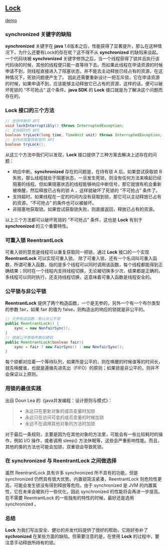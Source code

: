 ## [Lock](https://github.com/lidonggg/Learning-notes/tree/master/java/src/main/java/com/lidong/java/concurrent/lock)
[demo](https://github.com/lidonggg/Learning-notes/tree/master/java/src/main/java/com/lidong/java/concurrent/lock)
### **synchronized** 关键字的缺陷
**synchronized** 关键字在 **java** 1.6版本之后，性能获得了显著提升，那么在这种情况下，为什么还要有Lock的存在呢？这不得不从 **synchronized** 的缺陷来谈起。
一个代码块被 **synchronized**  关键字修饰之后，当一个线程获得了锁并且执行该代码块的时候，其他的线程便只能一直等待下去。而如果此线程在申请资源的时候申请不到，则线程直接进入了阻塞状态，并不能去主动释放已经占有的资源，在这种情况下，死锁问题便产生了。
因此还需要重新设计一把互斥锁，它在申请资源的时候，如果申请不到，应该能够主动释放它已占有的资源，这样的话，便可以破坏死锁的 “不可抢占” 这个条件。**java SDK** 的 **Lock** 接口就是为了解决这个问题而存在的。
### **Lock** 接口的三个方法
``` java
// 支持中断的 API
void lockInterruptibly() throws InterruptedException;
// 支持超时的 API
boolean tryLock(long time, TimeUnit unit) throws InterruptedException;
// 支持非阻塞获取锁的 API
boolean tryLock();
```
从这三个方法中我们可以发现，**Lock** 接口提供了三种方案去解决上述存在的问题：

- 响应中断。**synchronized** 存在的问题是，在持有锁 A 后，如果尝试获取锁 B 失败，那么线程就处于阻塞状态，一旦发生死锁，则没有任何方法来唤起已经阻塞的线程。但如果阻塞状态的线程能够响应中断信号，那它就很有机会重新被唤醒，然后释放已占有的锁 A ，这样就破坏了死锁的 “不可抢占” 条件了。
- 支持超时。如果线程在一定的时间内没有获取到锁，那它可以主动释放已占有的资源，“不可抢占” 的条件也可以被破坏。
- 非阻塞地获取锁。如果尝试获取锁失败，则直接返回，释放已占有的资源。

以上三个方法都可以破坏死锁的 “不可抢占” 条件，这也是 **Lock** 有别于 **synchronized** 的三个重要特性。

### 可重入锁 **ReentrantLock**
可重入锁的意思是线程可以重复获取同一把锁，通过 **Lock** 接口的一个实现 **ReentrantLock** 可以实现可重入锁。
除了可重入锁，还有一个名词叫可重入函数，所谓可重入函数，指的是多个线程可以同时调用该函数，每个线程都能得到正确结果；同时在一个线程内支持线程切换，无论被切换多少次，结果都是正确的。多线程可以同时执行，还支持线程切换，这意味着可重入函数是线程安全的。

### 公平锁与非公平锁
**ReentrantLock** 提供了两个构造函数，一个是无参的，另外一个有一个布尔类型的参数 fair，如果 fair 的值为 false，则构造出的响应的锁就是非公平的。
```java
// 无参构造函数：默认非公平锁
public ReentrantLock() {
    sync = new NonfairSync();
}
// 根据公平策略参数创建锁
public ReentrantLock(boolean fair){
    sync = fair ? new FairSync() : new NonfairSync();
}
```
每个锁都对应着一个等待队列，如果所是公平的，则在唤醒的时候谁等的时间长，就先唤醒谁，也就是遵循先进先出（FIFO）的原则；如果锁是非公平的，则并不会保证以上原则。

### 用锁的最佳实践
出自 Doun Lea 的《java并发编程：设计原则与模式》：
> - 永远只在更新对象的成员变量时加锁
> - 永远只在访问可变的成员变量的时候加锁
> - 永远不在调用其他对象的方法时加锁

对于最后一条规则，主要是因为在其他对象的方法里，可能会有一些比较耗时的操作，例如 I/O 操作，或者调用 sleep() 方法休眠等，这些会严重影响性能。而且，其他的类的方法也可能会加锁，双重锁会导致死锁。

### 在 synchronized 与 ReentrantLock 之间做选择
虽然 ReentrantLock 具有许多 synchronized 所不具有的功能，但是 synchronized 仍然具有很大优势。内置锁简洁紧凑，ReentrantLock 则危险性更高，可能会发生锁没有得到释放等危险。由于 synchronized 是 JVM 的内置属性，它在未来会被执行一些优化，因此 synchronized 的性能将会再进一步提高。在不需要 ReentrantLock 的一些独有的特性的时候，最好还是选用 synchronized 。

### 总结
**Lock** 为我们写出安全、健壮的并发代码提供了很好的帮助，它刚好弥补了 **sychronized** 在某些方面的缺陷。但需要注意的是，在使用 **Lock** 的过程中，要注意手动释放所持有的锁。
